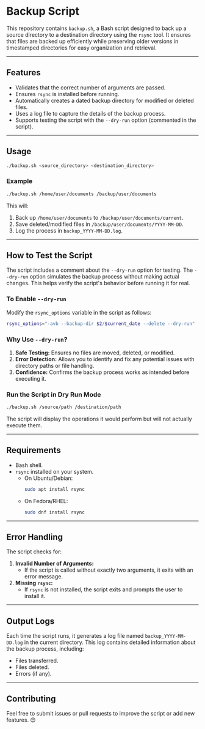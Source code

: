 # **Backup Script**

This repository contains `backup.sh`, a Bash script designed to back up a source directory to a destination directory using the `rsync` tool. It ensures that files are backed up efficiently while preserving older versions in timestamped directories for easy organization and retrieval.

---

## **Features**
- Validates that the correct number of arguments are passed.
- Ensures `rsync` is installed before running.
- Automatically creates a dated backup directory for modified or deleted files.
- Uses a log file to capture the details of the backup process.
- Supports testing the script with the `--dry-run` option (commented in the script).

---

## **Usage**
```bash
./backup.sh <source_directory> <destination_directory>
```

### **Example**
```bash
./backup.sh /home/user/documents /backup/user/documents
```
This will:
1. Back up `/home/user/documents` to `/backup/user/documents/current`.
2. Save deleted/modified files in `/backup/user/documents/YYYY-MM-DD`.
3. Log the process in `backup_YYYY-MM-DD.log`.

---

## **How to Test the Script**
The script includes a comment about the `--dry-run` option for testing. The `--dry-run` option simulates the backup process without making actual changes. This helps verify the script's behavior before running it for real.

### **To Enable `--dry-run`**
Modify the `rsync_options` variable in the script as follows:
```bash
rsync_options="-avb --backup-dir $2/$current_date --delete --dry-run"
```

### **Why Use `--dry-run`?**
1. **Safe Testing:** Ensures no files are moved, deleted, or modified.
2. **Error Detection:** Allows you to identify and fix any potential issues with directory paths or file handling.
3. **Confidence:** Confirms the backup process works as intended before executing it.

### **Run the Script in Dry Run Mode**
```bash
./backup.sh /source/path /destination/path
```
The script will display the operations it would perform but will not actually execute them.

---

## **Requirements**
- Bash shell.
- `rsync` installed on your system.
  - On Ubuntu/Debian:
    ```bash
    sudo apt install rsync
    ```
  - On Fedora/RHEL:
    ```bash
    sudo dnf install rsync
    ```

---

## **Error Handling**
The script checks for:
1. **Invalid Number of Arguments:**
   - If the script is called without exactly two arguments, it exits with an error message.
2. **Missing `rsync`:**
   - If `rsync` is not installed, the script exits and prompts the user to install it.

---

## **Output Logs**
Each time the script runs, it generates a log file named `backup_YYYY-MM-DD.log` in the current directory. This log contains detailed information about the backup process, including:
- Files transferred.
- Files deleted.
- Errors (if any).

---

## **Contributing**
Feel free to submit issues or pull requests to improve the script or add new features. 😊
